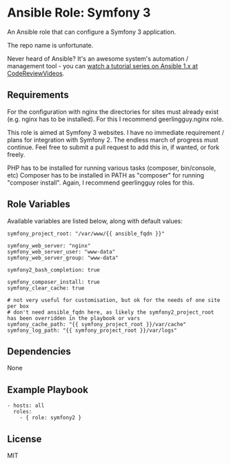 # Ansible Role: Symfony 3

An Ansible role that can configure a Symfony 3 application.

The repo name is unfortunate. 

Never heard of Ansible? It's an awesome system's automation / management tool - you can [watch a tutorial series on Ansible 1.x at CodeReviewVideos][1].

## Requirements

For the configuration with nginx the directories for sites must already exist (e.g. nginx has to be installed). For this I recommend geerlingguy.nginx role.

This role is aimed at Symfony 3 websites. I have no immediate requirement / plans for integration with Symfony 2. The endless march of progress must continue. Feel free to submit a pull request to add this in, if wanted, or fork freely.

PHP has to be installed for running various tasks (composer, bin/console, etc)
Composer has to be installed in PATH as "composer" for running "composer install". Again, I recommend geerlingguy roles for this.

## Role Variables

Available variables are listed below, along with default values:

```
symfony_project_root: "/var/www/{{ ansible_fqdn }}"

symfony_web_server: "nginx"
symfony_web_server_user: "www-data"
symfony_web_server_group: "www-data"

symfony2_bash_completion: true

symfony_composer_install: true
symfony_clear_cache: true

# not very useful for customisation, but ok for the needs of one site per box
# don't need ansible_fqdn here, as likely the symfony2_project_root has been overridden in the playbook or vars
symfony_cache_path: "{{ symfony_project_root }}/var/cache"
symfony_log_path: "{{ symfony_project_root }}/var/logs"
```

## Dependencies

None

## Example Playbook

    - hosts: all
      roles:
        - { role: symfony2 }

## License

MIT



[1]: https://codereviewvideos.com/course/ansible-tutorial
